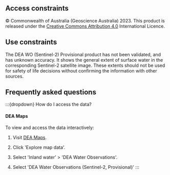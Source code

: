 ## Access constraints

© Commonwealth of Australia (Geoscience Australia) 2023. This product is released under the [Creative Commons Attribution 4.0](http://creativecommons.org/licenses/by/4.0/legalcode) International Licence.

## Use constraints

The DEA WO (Sentinel-2) Provisional product has not been validated, and has unknown accuracy. It shows the general extent of surface water in the corresponding Sentinel-2 satellite image. These extents should not be used for safety of life decisions without confirming the information with other sources.

## Frequently asked questions

:::{dropdown} How do I access the data?
#### DEA Maps

To view and access the data interactively:

1) Visit [DEA Maps](https://maps.dea.ga.gov.au/).

2) Click 'Explore map data'.

3) Select 'Inland water' > 'DEA Water Observations'.

4) Select 'DEA Water Observations (Sentinel-2, Provisional)'
:::

